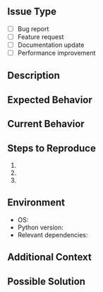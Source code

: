 ## Issue Type
<!-- Delete options that are not relevant -->
- [ ] Bug report
- [ ] Feature request
- [ ] Documentation update
- [ ] Performance improvement

## Description
<!-- A clear and concise description of the issue -->

## Expected Behavior
<!-- What you expected to happen -->

## Current Behavior
<!-- What actually happened -->

## Steps to Reproduce
<!-- For bugs, provide steps to reproduce the issue -->
1. 
2. 
3. 

## Environment
- OS: 
- Python version:
- Relevant dependencies:

## Additional Context
<!-- Add any other context about the issue here -->

## Possible Solution
<!-- Optional: suggest a solution or workaround --> 